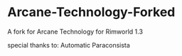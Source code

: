 # Arcane-Technology-Forked
A fork for Arcane Technology for Rimworld 1.3



special thanks to:
Automatic
Paraconsista
